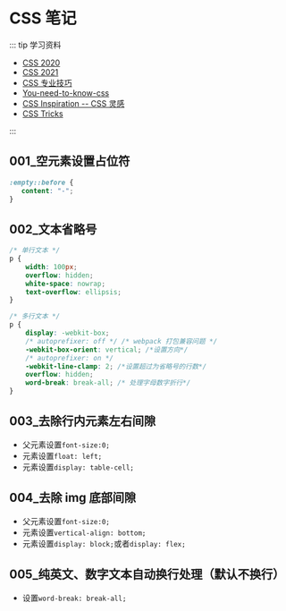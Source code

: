 # CSS 笔记

::: tip 学习资料

- [CSS 2020](https://2020.stateofcss.com/zh-hans/)
- [CSS 2021](https://2021.stateofcss.com/zh-Hans/)
- [CSS 专业技巧](https://github.com/AllThingsSmitty/css-protips/tree/master/translations/zh-CN)
- [You-need-to-know-css](https://lhammer.cn/You-need-to-know-css/#/zh-cn/)
- [CSS Inspiration -- CSS 灵感](https://chokcoco.github.io/CSS-Inspiration/)
- [CSS Tricks](https://qishaoxuan.github.io/css_tricks/)

:::

## 001\_空元素设置占位符

```css
:empty::before {
   content: "-";
}
```
## 002\_文本省略号

```css
/* 单行文本 */ 
p {
    width: 100px;
    overflow: hidden;
    white-space: nowrap;
    text-overflow: ellipsis;
}

/* 多行文本 */ 
p {
    display: -webkit-box;
    /* autoprefixer: off */ /* webpack 打包兼容问题 */
    -webkit-box-orient: vertical; /*设置方向*/
    /* autoprefixer: on */
    -webkit-line-clamp: 2; /*设置超过为省略号的行数*/
    overflow: hidden;
    word-break: break-all; /* 处理字母数字折行*/ 
}
```

## 003\_去除行内元素左右间隙

- 父元素设置`font-size:0;`
- 元素设置`float: left;`
- 元素设置`display: table-cell;`

## 004\_去除 img 底部间隙

- 父元素设置`font-size:0;`
- 元素设置`vertical-align: bottom;`
- 元素设置`display: block;`或者`display: flex;`

## 005\_纯英文、数字文本自动换行处理（默认不换行）

- 设置`word-break: break-all;`